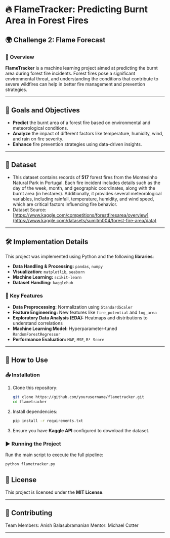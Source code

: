 # 🔥 FlameTracker: Predicting Burnt Area in Forest Fires

## 🌍 Challenge 2: Flame Forecast

### 📌 Overview
**FlameTracker** is a machine learning project aimed at predicting the burnt area during forest fire incidents. Forest fires pose a significant environmental threat, and understanding the conditions that contribute to severe wildfires can help in better fire management and prevention strategies.

---

## 🎯 Goals and Objectives
- **Predict** the burnt area of a forest fire based on environmental and meteorological conditions.
- **Analyze** the impact of different factors like temperature, humidity, wind, and rain on fire severity.
- **Enhance** fire prevention strategies using data-driven insights.

---

## 📂 Dataset
- This dataset contains records of **517** forest fires from the Montesinho Natural Park in Portugal. Each fire incident includes details such as the day of the week, month, and geographic coordinates, along with the burnt area (in hectares). Additionally, it provides several meteorological variables, including rainfall, temperature, humidity, and wind speed, which are critical factors influencing fire behavior.
- Dataset Source: [https://www.kaggle.com/competitions/forestfiresarea/overview](https://www.kaggle.com/datasets/sumitm004/forest-fire-area/data)

---

## 🛠 Implementation Details
This project was implemented using Python and the following **libraries**:
- **Data Handling & Processing:** `pandas`, `numpy`
- **Visualization:** `matplotlib`, `seaborn`
- **Machine Learning:** `scikit-learn`
- **Dataset Handling:** `kagglehub`

### 🔧 Key Features
- **Data Preprocessing:** Normalization using `StandardScaler`
- **Feature Engineering:** New features like `fire_potential` and `log_area`
- **Exploratory Data Analysis (EDA):** Heatmaps and distributions to understand correlations
- **Machine Learning Model:** Hyperparameter-tuned `RandomForestRegressor`
- **Performance Evaluation:** `MAE`, `MSE`, `R² Score`

---

## 🚀 How to Use
### 📥 Installation
1. Clone this repository:
   ```sh
   git clone https://github.com/yourusername/flametracker.git
   cd flametracker
   ```
2. Install dependencies:
   ```sh
   pip install -r requirements.txt
   ```
3. Ensure you have **Kaggle API** configured to download the dataset.

### ▶️ Running the Project
Run the main script to execute the full pipeline:
```sh
python flametracker.py
```


## 📜 License
This project is licensed under the **MIT License**.

---

## 🤝 Contributing
Team Members: Anish Balasubramanian
Mentor: Michael Cotter

---
